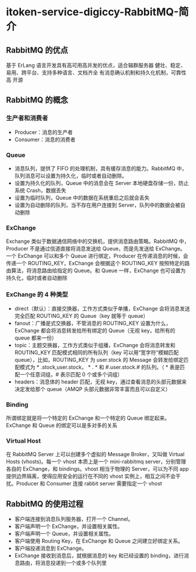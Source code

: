 # itoken-service-digiccy-RabbitMQ-简介
## RabbitMQ 的优点
基于 ErLang 语言开发具有高可用高并发的优点，适合辑群服务器
健壮、稳定、易用、跨平台、支持多种语言、文档齐全
有消息确认机制和持久化机制，可靠性高
开源
## RabbitMQ 的概念
### 生产者和消费者
- Producer：消息的生产者
- Consumer：消息的消费者

### Queue
- 消息队列，提供了 FIFO 的处理机制，具有缓存消息的能力。RabbitMQ 中，队列消息可以设置为持久化，临时或者自动删除。
- 设置为持久化的队列，Queue 中的消息会在 Server 本地硬盘存储一份，防止系统 Crash，数据丢失
- 设置为临时队列，Queue 中的数据在系统重启之后就会丢失
- 设置为自动删除的队列，当不存在用户连接到 Server，队列中的数据会被自动删除

### ExChange
Exchange 类似于数据通信网络中的交换机，提供消息路由策略。RabbitMQ 中，Producer 不是通过信道直接将消息发送给 Queue，而是先发送给 ExChange。一个 ExChange 可以和多个 Queue 进行绑定，Producer 在传递消息的时候，会传递一个 ROUTING_KEY，ExChange 会根据这个 ROUTING_KEY 按照特定的路由算法，将消息路由给指定的 Queue。和 Queue 一样，ExChange 也可设置为持久化，临时或者自动删除

### ExChange 的 4 种类型
- direct（默认）：直接交换器，工作方式类似于单播，ExChange 会将消息发送完全匹配 ROUTING_KEY 的 Queue（key 就等于 queue）
- fanout：广播是式交换器，不管消息的 ROUTING_KEY 设置为什么，ExChange 都会将消息转发给所有绑定的 Queue（无视 key，给所有的 queue 都来一份）
- topic：主题交换器，工作方式类似于组播，ExChange 会将消息转发和 ROUTING_KEY 匹配模式相同的所有队列（key 可以用“宽字符”模糊匹配 queue），比如，ROUTING_KEY 为 user.stock 的 Message 会转发给绑定匹配模式为 * .stock,user.stock， * . * 和 #.user.stock.# 的队列。（ * 表是匹配一个任意词组，# 表示匹配 0 个或多个词组）
- headers：消息体的 header 匹配，无视 key，通过查看消息的头部元数据来决定发给那个 queue（AMQP 头部元数据非常丰富而且可以自定义）

### Binding
所谓绑定就是将一个特定的 ExChange 和一个特定的 Queue 绑定起来。ExChange 和 Queue 的绑定可以是多对多的关系

### Virtual Host
在 RabbitMQ Server 上可以创建多个虚拟的 Message Broker，又叫做 Virtual Hosts (vhosts)。每一个 vhost 本质上是一个 mini-rabbitmq server，分别管理各自的 ExChange，和 bindings。vhost 相当于物理的 Server，可以为不同 app 提供边界隔离，使得应用安全的运行在不同的 vhost 实例上，相互之间不会干扰。Producer 和 Consumer 连接 rabbit server 需要指定一个 vhost

## RabbitMQ 的使用过程
- 客户端连接到消息队列服务器，打开一个 Channel。
- 客户端声明一个 ExChange，并设置相关属性。
- 客户端声明一个 Queue，并设置相关属性。
- 客户端使用 Routing Key，在 ExChange 和 Queue 之间建立好绑定关系。
- 客户端投递消息到 ExChange。
- ExChange 接收到消息后，就根据消息的 key 和已经设置的 binding，进行消息路由，将消息投递到一个或多个队列里